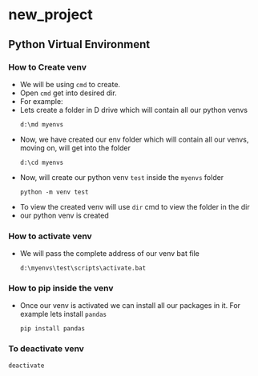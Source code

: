 # new_project

## Python Virtual Environment

### How to Create venv
- We will be using `cmd` to create.
- Open `cmd` get into desired dir.
- For example:
- Lets create a folder in D drive which will contain all our python venvs
  ```
  d:\md myenvs
  ```
- Now, we have created our env folder which will contain all our venvs, moving on, will get into the folder
  ```
  d:\cd myenvs
  ```
- Now, will create our python venv `test` inside the `myenvs` folder
  ```
  python -m venv test
  ```
- To view the created venv will use `dir` cmd to view the folder in the dir
- our python venv is created
### How to activate venv
- We will pass the complete address of our venv bat file
  ```
  d:\myenvs\test\scripts\activate.bat
  ```

### How to pip inside the venv
- Once our venv is activated we can install all our packages in it.
  For example lets install `pandas`
  ```
  pip install pandas
  ```
 ### To deactivate venv
  ```
  deactivate
  ```
  
  

  
